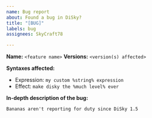 ```yaml
---
name: Bug report
about: Found a bug in DiSky?
title: "[BUG]"
labels: bug
assignees: SkyCraft78

---
```


**Name:** `<feature name>`
**Versions:** `<version(s) affected>`

**Syntaxes affected:**
* Expression: `my custom %string% expression`
* Effect: `make disky the %much level% ever`

**In-depth description of the bug:**
```
Bananas aren't reporting for duty since DiSky 1.5
```
